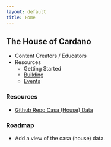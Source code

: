 ```yaml
---
layout: default
title: Home
---
```


## The House of Cardano 

- Content Creators / Educators
- Resources
    - Getting Started
    - [Building](https://cardano.build)
    - [Events](https://cardano.events)

### Resources
- [Github Repo Casa (House) Data](https://github.com/selfdriven-octo/cardano-casa/tree/main/data)

### Roadmap
- Add a view of the casa (house) data.

